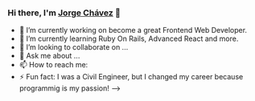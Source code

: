 ### Hi there, I'm [Jorge Chávez](https://jorgechportfolio.netlify.app) 👋

- 🔭 I’m currently working on become a great Frontend Web Developer.
- 🌱 I’m currently learning Ruby On Rails, Advanced React and more.
- 👯 I’m looking to collaborate on ...
- 💬 Ask me about ...
- 📫 How to reach me: 
- ⚡ Fun fact: I was a Civil Engineer, but I changed my career because programmig is my passion!
-->
